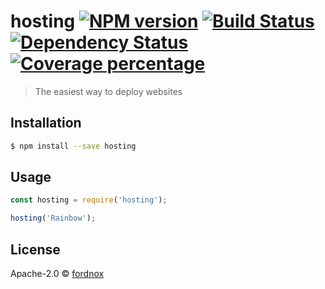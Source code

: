 # hosting [![NPM version][npm-image]][npm-url] [![Build Status][travis-image]][travis-url] [![Dependency Status][daviddm-image]][daviddm-url] [![Coverage percentage][coveralls-image]][coveralls-url]
> The easiest way to deploy websites

## Installation

```sh
$ npm install --save hosting
```

## Usage

```js
const hosting = require('hosting');

hosting('Rainbow');
```
## License

Apache-2.0 © [fordnox](https://github.com/fordnox/hosting)


[npm-image]: https://badge.fury.io/js/hosting.svg
[npm-url]: https://npmjs.org/package/hosting
[travis-image]: https://travis-ci.com/fordnox/hosting.svg?branch=master
[travis-url]: https://travis-ci.com/fordnox/hosting
[daviddm-image]: https://david-dm.org/fordnox/hosting.svg?theme=shields.io
[daviddm-url]: https://david-dm.org/fordnox/hosting
[coveralls-image]: https://coveralls.io/repos/fordnox/hosting/badge.svg
[coveralls-url]: https://coveralls.io/r/fordnox/hosting
